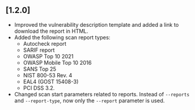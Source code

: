 ## [1.2.0]

- Improved the vulnerability description template and added a link to download the report in HTML.
- Added the following scan report types:
    - Autocheck report
    - SARIF report
    - OWASP Top 10 2021
    - OWASP Mobile Top 10 2016
    - SANS Top 25
    - NIST 800-53 Rev. 4
    - EAL4 (GOST 15408-3)
    - PCI DSS 3.2.
- Changed scan start parameters related to reports. Instead of `--reports` and `--report-type`, now only the `--report` parameter is used.
